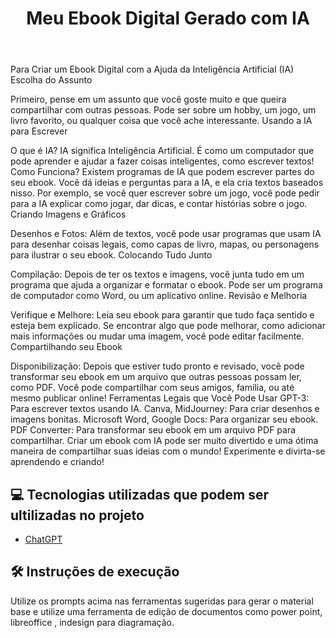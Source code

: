 
</head>
<body>
    

<header>
        <h1>Meu Ebook Digital Gerado com IA</h1>
</header>


Para Criar um Ebook Digital com a Ajuda da Inteligência Artificial (IA)
Escolha do Assunto

Primeiro, pense em um assunto que você goste muito e que queira compartilhar com outras pessoas. Pode ser sobre um hobby, um jogo, um livro favorito, ou qualquer coisa que você ache interessante.
Usando a IA para Escrever

O que é IA? IA significa Inteligência Artificial. É como um computador que pode aprender e ajudar a fazer coisas inteligentes, como escrever textos!
Como Funciona? Existem programas de IA que podem escrever partes do seu ebook. Você dá ideias e perguntas para a IA, e ela cria textos baseados nisso. Por exemplo, se você quer escrever sobre um jogo, você pode pedir para a IA explicar como jogar, dar dicas, e contar histórias sobre o jogo.
Criando Imagens e Gráficos

Desenhos e Fotos: Além de textos, você pode usar programas que usam IA para desenhar coisas legais, como capas de livro, mapas, ou personagens para ilustrar o seu ebook.
Colocando Tudo Junto

Compilação: Depois de ter os textos e imagens, você junta tudo em um programa que ajuda a organizar e formatar o ebook. Pode ser um programa de computador como Word, ou um aplicativo online.
Revisão e Melhoria

Verifique e Melhore: Leia seu ebook para garantir que tudo faça sentido e esteja bem explicado. Se encontrar algo que pode melhorar, como adicionar mais informações ou mudar uma imagem, você pode editar facilmente.
Compartilhando seu Ebook

Disponibilização: Depois que estiver tudo pronto e revisado, você pode transformar seu ebook em um arquivo que outras pessoas possam ler, como PDF. Você pode compartilhar com seus amigos, família, ou até mesmo publicar online!
Ferramentas Legais que Você Pode Usar
GPT-3: Para escrever textos usando IA.
Canva, MidJourney: Para criar desenhos e imagens bonitas.
Microsoft Word, Google Docs: Para organizar seu ebook.
PDF Converter: Para transformar seu ebook em um arquivo PDF para compartilhar.
Criar um ebook com IA pode ser muito divertido e uma ótima maneira de compartilhar suas ideias com o mundo! Experimente e divirta-se aprendendo e criando!

</body>
</html>

## 💻 Tecnologias utilizadas que podem ser ultilizadas no projeto

- [ChatGPT](https://chat.openai.com/) 




## 🛠️ Instruções de execução

Utilize os prompts acima nas ferramentas sugeridas para gerar o material base e utilize uma ferramenta de edição de documentos como power point, libreoffice , indesign para diagramação.

